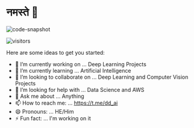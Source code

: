 # नमस्ते 🙏

![code-snapshot](https://user-images.githubusercontent.com/89919240/134825063-17aaf104-4c49-4f7d-8c68-2334a10528cb.png)

![visitors](https://visitor-badge.glitch.me/badge?page_id=ai-watcher.ai-watcher) <br>

Here are some ideas to get you started:

- 🔭 I’m currently working on ... Deep Learning Projects
- 🌱 I’m currently learning ... Artificial Intelligence
- 👯 I’m looking to collaborate on ... Deep Learning and Computer Vision Projects
- 🤔 I’m looking for help with ... Data Science and AWS
- 💬 Ask me about ... Anything
- 📫 How to reach me: ... https://t.me/dd_ai
- 😄 Pronouns: ... HE/Him
- ⚡ Fun fact: ... I'm working on it

